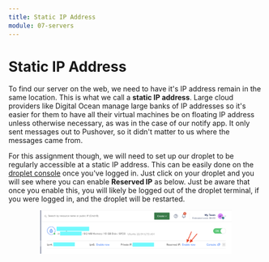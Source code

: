 ```yaml
---
title: Static IP Address
module: 07-servers
---
```


# Static IP Address

To find our server on the web, we need to have it's IP address remain in the same location. This is what we call a **static IP address**. Large cloud providers like Digital Ocean manage large banks of IP addresses so it's easier for them to have all their virtual machines be on floating IP address unless otherwise necessary, as was in the case of our notify app. It only sent messages out to Pushover, so it didn't matter to us where the messages came from.

For this assignment though, we will need to set up our droplet to be regularly accessible at a static IP address. This can be easily done on the [droplet console](https://cloud.digitalocean.com/projects/) once you've logged in. Just click on your droplet and you will see where you can enable **Reserved IP** as below. Just be aware that once you enable this, you will likely be logged out of the droplet terminal, if you were logged in, and the droplet will be restarted. 

<img src="../../images/reserved-ip.png" alt="Digital Ocean Droplet Console showing the Reserved IP enable now setting"
style="display: block;
  margin-left: auto;
  margin-right: auto;
  width: 75%;
  min-width: 200px;" />